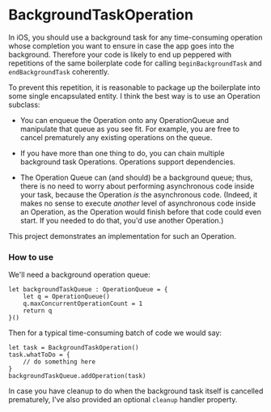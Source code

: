 # BackgroundTaskOperation

In iOS, you should use a background task for any time-consuming operation whose completion you want to ensure in case the app goes into the background. Therefore your code is likely to end up peppered with repetitions of the same boilerplate code for calling `beginBackgroundTask` and `endBackgroundTask` coherently.

To prevent this repetition, it is reasonable to package up the boilerplate into some single encapsulated entity. I think the best way is to use an Operation subclass:

* You can enqueue the Operation onto any OperationQueue and manipulate that queue as you see fit. For example, you are free to cancel prematurely any existing operations on the queue.

* If you have more than one thing to do, you can chain multiple background task Operations. Operations support dependencies.

* The Operation Queue can (and should) be a background queue; thus, there is no need to worry about performing asynchronous code inside your task, because the Operation _is_ the asynchronous code. (Indeed, it makes no sense to execute _another_ level of asynchronous code inside an Operation, as the Operation would finish before that code could even start. If you needed to do that, you'd use another Operation.)

This project demonstrates an implementation for such an Operation.

### How to use

We'll need a background operation queue:

```
let backgroundTaskQueue : OperationQueue = {
    let q = OperationQueue()
    q.maxConcurrentOperationCount = 1
    return q
}()
```

Then for a typical time-consuming batch of code we would say:

    let task = BackgroundTaskOperation()
    task.whatToDo = {
        // do something here
    }
    backgroundTaskQueue.addOperation(task)

In case you have cleanup to do when the background task itself is cancelled prematurely, I've also provided an optional `cleanup` handler property.
